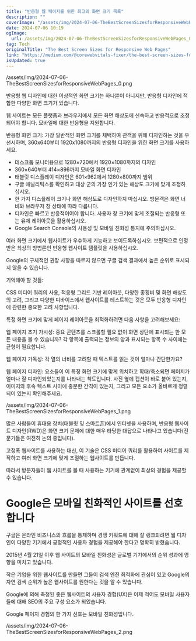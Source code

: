```yaml
---
title: "반응형 웹 페이지를 위한 최고의 화면 크기 목록"
description: ""
coverImage: "/assets/img/2024-07-06-TheBestScreenSizesforResponsiveWebPages_0.png"
date: 2024-07-06 10:19
ogImage:
  url: /assets/img/2024-07-06-TheBestScreenSizesforResponsiveWebPages_0.png
tag: Tech
originalTitle: "The Best Screen Sizes for Responsive Web Pages"
link: "https://medium.com/@corewebvitals-fixer/the-best-screen-sizes-for-responsive-web-pages-3d5614175009"
isUpdated: true
---
```


/assets/img/2024-07-06-TheBestScreenSizesforResponsiveWebPages_0.png

반응형 웹 디자인에 대한 이상적인 화면 크기는 하나뿐이 아니지만, 반응형 디자인에 적합한 다양한 화면 크기가 있습니다.

웹 사이트는 모든 플랫폼과 브라우저에서 모든 화면 해상도에 신속하고 반응적으로 조정되어야 합니다. 모바일에 대한 반응형을 지원합니다.

반응형 화면 크기: 가장 일반적인 화면 크기를 채택하여 관객을 위해 디자인하는 것을 우선시하며, 360x640부터 1920x1080까지의 반응형 디자인을 위한 화면 크기를 사용하세요.

<!-- seedividend - 사각형 -->

<ins class="adsbygoogle"
     style="display:block"
     data-ad-client="ca-pub-4877378276818686"
     data-ad-slot="1898504329"
     data-ad-format="auto"
     data-full-width-responsive="true"></ins>

<script>
     (adsbygoogle = window.adsbygoogle || []).push({});
</script>

- 데스크톱 모니터용으로 1280×720에서 1920×1080까지의 디자인
- 360×640부터 414×896까지 모바일 화면 디자인
- 태블릿 디스플레이 디자인은 601×962에서 1280×800까지 범위
- 구글 애널리틱스를 확인하고 대상 군의 가장 인기 있는 해상도 크기에 맞게 조정하십시오.
- 한 가지 디스플레이 크기나 화면 해상도로 디자인하지 마십시오. 방문객은 화면 너비와 브라우저 창 상태에 따라 다릅니다.
- 디자인은 빠르고 반응적이어야 합니다. 사용자 창 크기에 맞게 조절되는 반응형 또는 유체 레이아웃을 활용하십시오.
- Google Search Console의 사용성 및 모바일 친화성 통지에 주의하십시오.

여러 화면 크기에서 웹사이트가 우수하게 기능하고 보이도록하십시오. 보편적으로 인정받은 최상의 방법론인 반응형 웹사이트 템플릿을 사용하십시오.

Google의 구체적인 권장 사항을 따르지 않으면 구글 검색 결과에서 높은 순위로 표시되지 않을 수 있습니다.

기억해야 할 것들:

<!-- seedividend - 사각형 -->

<ins class="adsbygoogle"
     style="display:block"
     data-ad-client="ca-pub-4877378276818686"
     data-ad-slot="1898504329"
     data-ad-format="auto"
     data-full-width-responsive="true"></ins>

<script>
     (adsbygoogle = window.adsbygoogle || []).push({});
</script>

CSS 미디어 쿼리의 사용, 적응형 그리드 기반 레이아웃, 다양한 종횡비 및 화면 해상도의 고려, 그리고 다양한 디바이스에서 웹사이트를 테스트하는 것은 모두 반응형 디자인에 관련한 중요한 고려 사항입니다.

특정 화면 크기에 맞게 페이지 레이아웃을 최적화하려면 다음 사항을 고려해보세요:

웹 페이지 초기 가시성: 중요 콘텐츠를 스크롤할 필요 없이 화면 상단에 표시되는 한 모든 내용을 볼 수 있습니까? 각 항목에 출력되는 정보의 양과 표시되는 항목 수 사이에는 균형이 필요합니다.

웹 페이지 가독성: 각 열의 너비를 고려할 때 텍스트를 읽는 것이 얼마나 간단한가요?

<!-- seedividend - 사각형 -->

<ins class="adsbygoogle"
     style="display:block"
     data-ad-client="ca-pub-4877378276818686"
     data-ad-slot="1898504329"
     data-ad-format="auto"
     data-full-width-responsive="true"></ins>

<script>
     (adsbygoogle = window.adsbygoogle || []).push({});
</script>

웹 페이지 디자인: 요소들이 이 특정 화면 크기에 맞게 위치하고 확대/축소되면 페이지가 얼마나 잘 디자인되었는지를 나타내는 척도입니다. 사진 옆에 캡션이 바로 붙어 있는지, 이미지와 후속 텍스트 사이에 충분한 간격이 있는지, 그리고 모든 요소가 올바르게 정렬되어 있는지 확인해주세요.

/assets/img/2024-07-06-TheBestScreenSizesforResponsiveWebPages_1.png

많은 사람들이 휴대용 장치(태블릿 및 스마트폰)에서 인터넷을 사용하며, 반응형 웹사이트 디자인(RWD)은 화면 크기 문제에 대한 매우 타당한 대답으로 나타나고 있습니다(전문가들은 여전히 논의 중입니다).

고정폭 웹사이트를 사용하는 대신, 이 기술은 CSS 미디어 쿼리를 활용하여 사이트를 제작하고 여러 화면 크기에 맞게 조절하는 웹사이트를 만듭니다.

<!-- seedividend - 사각형 -->

<ins class="adsbygoogle"
     style="display:block"
     data-ad-client="ca-pub-4877378276818686"
     data-ad-slot="1898504329"
     data-ad-format="auto"
     data-full-width-responsive="true"></ins>

<script>
     (adsbygoogle = window.adsbygoogle || []).push({});
</script>

따라서 방문자들이 웹 사이트를 볼 때 사용하는 기기에 관계없이 최상의 경험을 제공할 수 있습니다.

# Google은 모바일 친화적인 사이트를 선호합니다

구글은 온라인 비즈니스의 흐름을 통제하며 경쟁 키워드에 대해 잘 랭크되려면 웹 디자인이 다양한 기기에서 긍정적인 사용자 경험을 제공해야 한다고 명확히 밝혔습니다.

2015년 4월 21일 이후 웹 사이트의 모바일 친화성은 글로벌 기기에서의 순위 성과에 영향을 미치고 있습니다.

<!-- seedividend - 사각형 -->

<ins class="adsbygoogle"
     style="display:block"
     data-ad-client="ca-pub-4877378276818686"
     data-ad-slot="1898504329"
     data-ad-format="auto"
     data-full-width-responsive="true"></ins>

<script>
     (adsbygoogle = window.adsbygoogle || []).push({});
</script>

작은 기업을 위한 웹사이트를 만들면 그들이 검색 엔진 최적화에 관심이 있고 Google의 자연 검색 순위가 높은 웹사이트를 원한다는 것을 알 수 있습니다.

Google에 의해 측정된 좋은 웹사이트의 사용자 경험(UX)은 이제 적어도 모바일 사용자들에 대해 SEO의 주요 구성 요소가 되었습니다.

Google 페이지 경험의 한 가지 신호는 모바일 친화성입니다.

/assets/img/2024-07-06-TheBestScreenSizesforResponsiveWebPages_2.png
